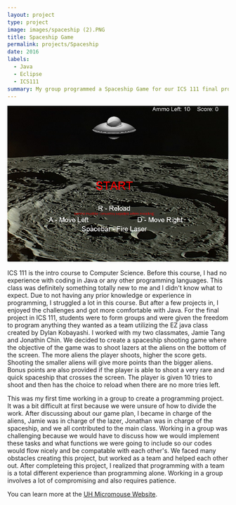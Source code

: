 ```yaml
---
layout: project
type: project
image: images/spaceship (2).PNG
title: Spaceship Game
permalink: projects/Spaceship
date: 2016
labels:
  - Java
  - Eclipse
  - ICS111
summary: My group programmed a Spaceship Game for our ICS 111 final project.
---
```


<div class="ui small rounded images">
  <img class="ui image" src="../images/spaceship.PNG">

</div>

ICS 111 is the intro course to Computer Science. Before this course, I had no experience with coding in Java or any other programming languages. This class was definitely something totally new to me and I didn't know what to expect. Due to not having any prior knowledge or experience in programming, I struggled a lot in this course. But after a few projects in, I enjoyed the challenges and got more comfortable with Java. For the final project in ICS 111, students were to form groups and were given the freedom to program anything they wanted as a team utilizing the EZ java class created by Dylan Kobayashi. I worked with my two classmates, Jamie Tang and Jonathin Chin. We decided to create a spaceship shooting game where the objective of the game was to shoot lazers at the aliens on the bottom of the screen. The more aliens the player shoots, higher the score gets. Shooting the smaller aliens will give more points than the bigger aliens. Bonus points are also provided if the player is able to shoot a very rare and quick spaceship that crosses the screen. The player is given 10 tries to shoot and then has the choice to reload when there are no more tries left.

This was my first time working in a group to create a programming project. It was a bit difficult at first because we were unsure of how to divide the work. After discussing about our game plan, I became in charge of the aliens, Jamie was in charge of the lazer, Jonathan was in charge of the spaceship, and we all contributed to the main class. Working in a group was challenging because we would have to discuss how we would implement these tasks and what functions we were going to include so our codes would flow nicely and be compatable with each other's. We faced many obstacles creating this project, but worked as a team and helped each other out. After completeing this project, I realized that programming with a team is a total different experience than programming alone. Working in a group involves a lot of compromising and also requires patience. 


You can learn more at the [UH Micromouse Website](http://www-ee.eng.hawaii.edu/~mmouse/about.html).



